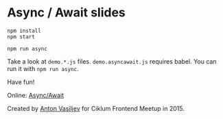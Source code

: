 # Async / Await slides

```shell
npm install
npm start

npm run async
```
Take a look at `demo.*.js` files. `demo.asyncawait.js` requires babel.
You can run it with `npm run async`.

Have fun!

Online: [Async/Await](http://asyncawait.herokuapp.com/)

Created by [Anton Vasiljev](http://twitter.com/antono) for Ciklum Frontend Meetup in 2015.
